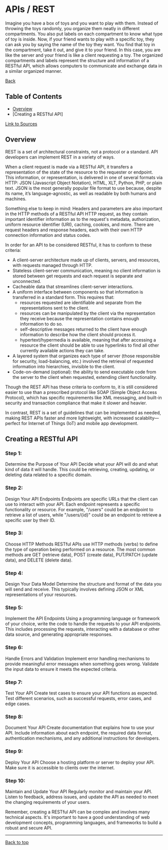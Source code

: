 # APIs / REST

Imagine you have a box of toys and you want to play with them. Instead of throwing the toys randomly, you organize them neatly in different compartments. You also put labels on each compartment to know what type of toy is inside. Now, if your friend wants to play with a specific toy, they can ask you by saying the name of the toy they want. You find that toy in the compartment, take it out, and give it to your friend. In this case, you are like the server and your friend is like a client requesting a toy. The organized compartments and labels represent the structure and information of a RESTful API, which allows computers to communicate and exchange data in a similar organized manner.

[Back](../Index/index.md)

## Table of Contents

- [Overview](#overview)
- [Creating a RESTful API]

[Link to Sources](./apiMain.md#sources)

## Overview

REST is a set of architectural constraints, not a protocol or a standard. API developers can implement REST in a variety of ways.

When a client request is made via a RESTful API, it transfers a representation of the state of the resource to the requester or endpoint. This information, or representation, is delivered in one of several formats via HTTP: JSON (Javascript Object Notation), HTML, XLT, Python, PHP, or plain text. JSON is the most generally popular file format to use because, despite its name, it’s language-agnostic, as well as readable by both humans and machines. 

Something else to keep in mind: Headers and parameters are also important in the HTTP methods of a RESTful API HTTP request, as they contain important identifier information as to the request's metadata, authorization, uniform resource identifier (URI), caching, cookies, and more. There are request headers and response headers, each with their own HTTP connection information and status codes.

In order for an API to be considered RESTful, it has to conform to these criteria:

- A client-server architecture made up of clients, servers, and resources, with requests managed through HTTP.
- Stateless client-server communication, meaning no client information is stored between get requests and each request is separate and unconnected.
- Cacheable data that streamlines client-server interactions.
- A uniform interface between components so that information is transferred in a standard form. This requires that:
    - resources requested are identifiable and separate from the representations sent to the client.
    - resources can be manipulated by the client via the representation they receive because the representation contains enough information to do so.
    - self-descriptive messages returned to the client have enough information to describe how the client should process it.
    - hypertext/hypermedia is available, meaning that after accessing a resource the client should be able to use hyperlinks to find all other currently available actions they can take.
- A layered system that organizes each type of server (those responsible for security, load-balancing, etc.) involved the retrieval of requested information into hierarchies, invisible to the client.
- Code-on-demand (optional): the ability to send executable code from the server to the client when requested, extending client functionality. 

Though the REST API has these criteria to conform to, it is still considered easier to use than a prescribed protocol like SOAP (Simple Object Access Protocol), which has specific requirements like XML messaging, and built-in security and transaction compliance that make it slower and heavier. 

In contrast, REST is a set of guidelines that can be implemented as needed, making REST APIs faster and more lightweight, with increased scalablity—perfect for Internet of Things (IoT) and mobile app development. 

## Creating a RESTful API

### Step 1:

Determine the Purpose of Your API
Decide what your API will do and what kind of data it will handle. This could be retrieving, creating, updating, or deleting data related to a specific domain.

### Step 2:
Design Your API Endpoints
Endpoints are specific URLs that the client can use to interact with your API. Each endpoint represents a specific functionality or resource. For example, "/users" could be an endpoint to retrieve a list of users, while "/users/{id}" could be an endpoint to retrieve a specific user by their ID.

### Step 3:
Choose HTTP Methods
RESTful APIs use HTTP methods (verbs) to define the type of operation being performed on a resource. The most common methods are GET (retrieve data), POST (create data), PUT/PATCH (update data), and DELETE (delete data).

### Step 4:
Design Your Data Model
Determine the structure and format of the data you will send and receive. This typically involves defining JSON or XML representations of your resources.

### Step 5:
Implement the API Endpoints
Using a programming language or framework of your choice, write the code to handle the requests to your API endpoints. This includes processing the requests, interacting with a database or other data source, and generating appropriate responses.

### Step 6:
Handle Errors and Validation
Implement error handling mechanisms to provide meaningful error messages when something goes wrong. Validate the input data to ensure it meets the expected criteria.

### Step 7:
Test Your API
Create test cases to ensure your API functions as expected. Test different scenarios, such as successful requests, error cases, and edge cases.

### Step 8:
Document Your API
Create documentation that explains how to use your API. Include information about each endpoint, the required data format, authentication mechanisms, and any additional instructions for developers.

### Step 9:
Deploy Your API
Choose a hosting platform or server to deploy your API. Make sure it is accessible to clients over the internet.

### Step 10:
Maintain and Update Your API
Regularly monitor and maintain your API. Listen to feedback, address issues, and update the API as needed to meet the changing requirements of your users.

Remember, creating a RESTful API can be complex and involves many technical aspects. It's important to have a good understanding of web development concepts, programming languages, and frameworks to build a robust and secure API.

---

[Back to top](#application-programming-interfaces-apis)
